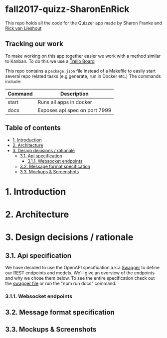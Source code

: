 
<h1>fall2017-quizz-SharonEnRick</h1>
This repo holds all the code for the Quizzer app made by Sharon Franke and <a href = "http://mastermindzh.com">Rick van Lieshout</a>

<h2>Tracking our work</h2>
To make working on this app together easier we work with a method similar to Kanban. To do this we use a <a href = "https://trello.com/b/6IQNr0Xl/quizzer">Trello Board</a>

This repo contains a `package.json` file instead of a Makefile to easily start several repo related tasks (e.g generate, run in Docker etc.) The commands include:

| Command | Description                   |
|---------|-------------------------------|
| start   | Runs all apps in docker       |
| docs    | Exposes api spec on port 7999 |

<h2>Table of contents</h2>
<!--  use markdown styled headers below -->
<!-- TOC -->

- [1. Introduction](#1-introduction)
- [2. Architecture](#2-architecture)
- [3. Design decisions / rationale](#3-design-decisions--rationale)
    - [3.1. Api specification](#31-api-specification)
        - [3.1.1. Websocket endpoints](#311-websocket-endpoints)
    - [3.2. Message format specification](#32-message-format-specification)
    - [3.3. Mockups & Screenshots](#33-mockups--screenshots)

<!-- /TOC -->

# 1. Introduction

# 2. Architecture

# 3. Design decisions / rationale


## 3.1. Api specification
We have decided to use the OpenAPI specification a.k.a [Swagger](https://swagger.io/) to define our REST endpoints and models. We'll give an overview of the endpoints and why we chose them below. To see the entire specification check out the [swagger file](definitions/swagger.yml) or run the "npm run docs" command.

### 3.1.1. Websocket endpoints


## 3.2. Message format specification


## 3.3. Mockups & Screenshots

